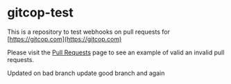 gitcop-test
===========

This is a repository to test webhooks on pull requests for [https://gitcop.com](https://gitcop.com)

Please visit the [Pull Requests](https://github.com/Gazler/gitcop-test/pulls?q=is%3Apr) page to see an example of valid an invalid pull requests.

Updated on bad branch
update good branch
and again


